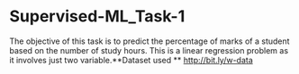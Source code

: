 # Supervised-ML_Task-1
The objective of this task is to predict the percentage of marks of a student based on the number of study hours. This is a linear regression problem as it involves just two variable.**Dataset used ** http://bit.ly/w-data
